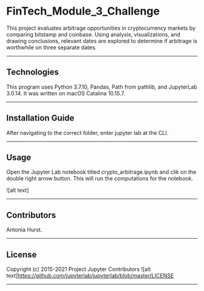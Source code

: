 # FinTech_Module_3_Challenge

This project evaluates arbitrage opportunities in cryptocurrency markets by comparing bitstamp and coinbase. Using analysis, visualizations, and drawing conclusions, relevant dates are explored to determine if arbitrage is worthwhile on three separate dates.

---

## Technologies

This program uses Python 3.7.10, Pandas, Path from pathlib, and JupyterLab 3.0.14. It was written on macOS Catalina 10.15.7.

---

## Installation Guide

After navigating to the correct folder, enter jupyter lab at the CLI.

---

## Usage

Open the Jupyter Lab notebook titled crypto_arbitrage.ipynb and clik on the double right arrow button. This will run the computations for the notebook.

![alt text]

---

## Contributors

Antonia Hurst.

---

## License
Copyright (c) 2015-2021 Project Jupyter Contributors
![alt text]https://github.com/jupyterlab/jupyterlab/blob/master/LICENSE

---

